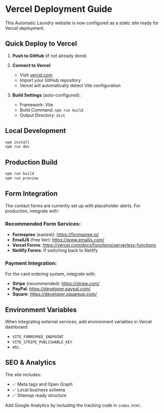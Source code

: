 # Vercel Deployment Guide

This Automatic Laundry website is now configured as a static site ready for Vercel deployment.

## Quick Deploy to Vercel

1. **Push to GitHub** (if not already done)
2. **Connect to Vercel**:
   - Visit [vercel.com](https://vercel.com)
   - Import your GitHub repository
   - Vercel will automatically detect Vite configuration

3. **Build Settings** (auto-configured):
   - Framework: Vite
   - Build Command: `npm run build`
   - Output Directory: `dist`

## Local Development

```bash
npm install
npm run dev
```

## Production Build

```bash
npm run build
npm run preview
```

## Form Integration

The contact forms are currently set up with placeholder alerts. For production, integrate with:

### Recommended Form Services:
- **Formspree** (easiest): https://formspree.io/
- **EmailJS** (free tier): https://www.emailjs.com/
- **Vercel Forms**: https://vercel.com/docs/functions/serverless-functions
- **Netlify Forms**: If switching back to Netlify

### Payment Integration:
For the card ordering system, integrate with:
- **Stripe** (recommended): https://stripe.com/
- **PayPal**: https://developer.paypal.com/
- **Square**: https://developer.squareup.com/

## Environment Variables

When integrating external services, add environment variables in Vercel dashboard:
- `VITE_FORMSPREE_ENDPOINT`
- `VITE_STRIPE_PUBLISHABLE_KEY`
- etc.

## SEO & Analytics

The site includes:
- ✅ Meta tags and Open Graph
- ✅ Local business schema
- ✅ Sitemap ready structure

Add Google Analytics by including the tracking code in `index.html`.
